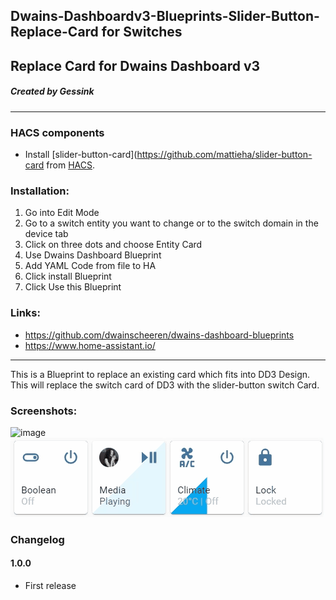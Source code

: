 ## Dwains-Dashboardv3-Blueprints-Slider-Button-Replace-Card for Switches
## Replace Card for Dwains Dashboard v3
##### Created by Gessink
---


### HACS components

- Install [slider-button-card](https://github.com/mattieha/slider-button-card from [HACS](https://hacs.xyz).

### Installation: 
  
1.  Go into Edit Mode
2.  Go to a switch entity you want to change or to the switch domain in the device tab
3.  Click on three dots and choose Entity Card
4.  Use Dwains Dashboard Blueprint
5.  Add YAML Code from file to HA
6.  Click install Blueprint
7.  Click Use this Blueprint


### Links:
* https://github.com/dwainscheeren/dwains-dashboard-blueprints
* https://www.home-assistant.io/

---

This is a Blueprint to replace an existing card which fits into DD3 Design.
This will replace the switch card of DD3 with the slider-button switch Card.


### Screenshots:
![image](https://raw.githubusercontent.com/mattieha/slider-button-card/main/assets/preview.gif)
![image](https://raw.githubusercontent.com/mattieha/slider-button-card/main/assets/preview-2.gif)



### Changelog
#### 1.0.0
- First release


